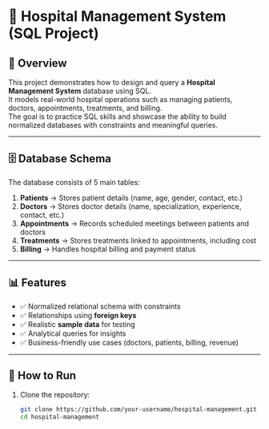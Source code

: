 # 🏥 Hospital Management System (SQL Project)

## 📌 Overview
This project demonstrates how to design and query a **Hospital Management System** database using SQL.  
It models real-world hospital operations such as managing patients, doctors, appointments, treatments, and billing.  
The goal is to practice SQL skills and showcase the ability to build normalized databases with constraints and meaningful queries.

---

## 🗄 Database Schema
The database consists of 5 main tables:

1. **Patients** → Stores patient details (name, age, gender, contact, etc.)  
2. **Doctors** → Stores doctor details (name, specialization, experience, contact, etc.)  
3. **Appointments** → Records scheduled meetings between patients and doctors  
4. **Treatments** → Stores treatments linked to appointments, including cost  
5. **Billing** → Handles hospital billing and payment status  

---

## 📊 Features
- ✅ Normalized relational schema with constraints  
- ✅ Relationships using **foreign keys**  
- ✅ Realistic **sample data** for testing  
- ✅ Analytical queries for insights  
- ✅ Business-friendly use cases (doctors, patients, billing, revenue)  

---

## 🚀 How to Run
1. Clone the repository:
   ```bash
   git clone https://github.com/your-username/hospital-management.git
   cd hospital-management
